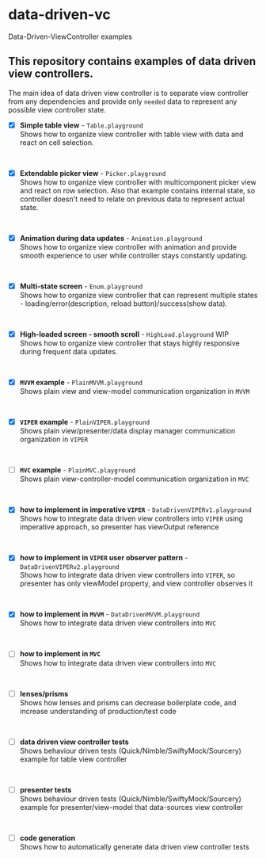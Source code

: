 # data-driven-vc
Data-Driven-ViewController examples

## This repository contains examples of data driven view controllers.
The main idea of data driven view controller is to separate view controller from any dependencies and provide only `needed` data to represent any possible view controller state.

- [x] **Simple table view** - `Table.playground`\
Shows how to organize view controller with table view with data and react on cell selection.
<br>

- [x] **Extendable picker view** - `Picker.playground`\
Shows how to organize view controller with multicomponent picker view and react on row selection.
Also that example contains internal state, so controller doesn't need to relate on previous data to represent actual state.
<br>

- [x] **Animation during data updates** - `Animation.playground`\
Shows how to organize view controller with animation and provide smooth experience to user while controller stays constantly updating.
<br>

- [x] **Multi-state screen** - `Enum.playground`\
Shows how to organize view controller that can represent multiple states - loading/error(description, reload button)/success(show data).
<br>

- [x] **High-loaded screen - smooth scroll** - `HighLoad.playground` WIP\
Shows how to organize view controller that stays highly responsive during frequent data updates.
<br>

- [x] **`MVVM` example** - `PlainMVVM.playground`\
Shows plain view and view-model communication organization in `MVVM`
<br>

- [x] **`VIPER` example** - `PlainVIPER.playground`\
Shows plain view/presenter/data display manager communication organization in `VIPER`
<br>

- [ ] **`MVC` example** - `PlainMVC.playground`\
Shows plain view-controller-model communication organization in `MVC`
<br>

- [x] **how to implement in imperative `VIPER`** - `DataDrivenVIPERv1.playground`\
Shows how to integrate data driven view controllers into `VIPER` using imperative approach, so presenter has viewOutput reference
<br>

- [x] **how to implement in `VIPER` user observer pattern** - `DataDrivenVIPERv2.playground`\
Shows how to integrate data driven view controllers into `VIPER`, so presenter has only viewModel property, and view controller observes it
<br>

- [x] **how to implement in `MVVM`** - `DataDrivenMVVM.playground`\
Shows how to integrate data driven view controllers into `MVC`
<br>

- [ ] **how to implement in `MVC`**\
Shows how to integrate data driven view controllers into `MVC`
<br>

- [ ] **lenses/prisms**\
Shows how lenses and prisms can decrease boilerplate code, and increase understanding of production/test code
<br>

- [ ] **data driven view controller tests**\
Shows behaviour driven tests (Quick/Nimble/SwiftyMock/Sourcery) example for table view controller
<br>

- [ ] **presenter tests**\
Shows behaviour driven tests (Quick/Nimble/SwiftyMock/Sourcery) example for presenter/view-model that data-sources view controller
<br>

- [ ] **code generation**\
Shows how to automatically generate data driven view controller tests
